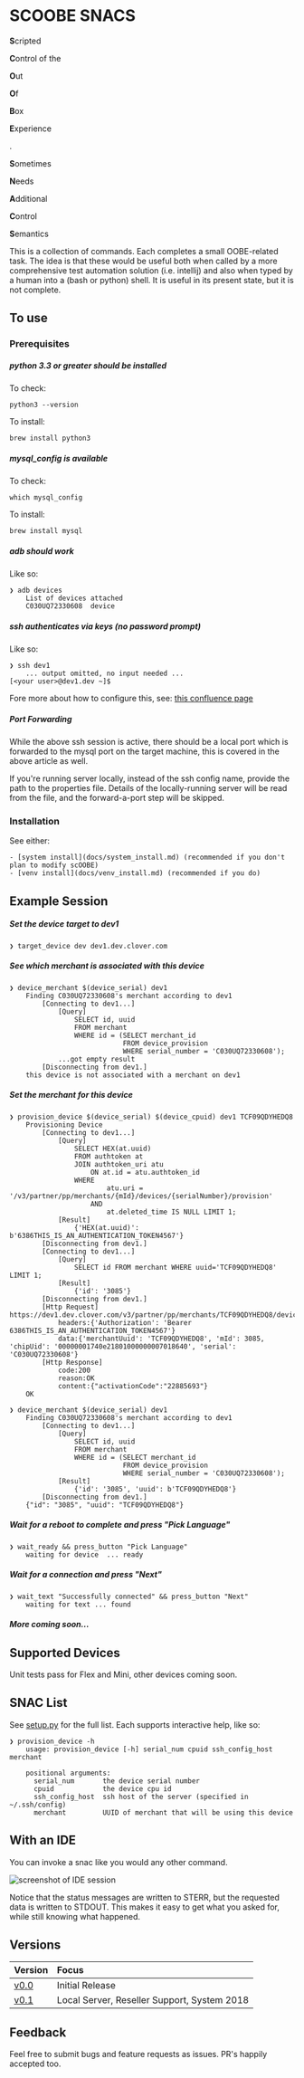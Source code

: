 # SCOOBE SNACS

**S**cripted

**C**ontrol of the

**O**ut

**O**f

**B**ox

**E**xperience

.

**S**ometimes

**N**eeds

**A**dditional

**C**ontrol

**S**emantics

This is a collection of commands.  Each completes a small OOBE-related task.  The idea is that these would be useful both when called by a more comprehensive test automation solution (i.e. intellij) and also when typed by a human into a (bash or python) shell.  It is useful in its present state, but it is not complete.

## To use

### Prerequisites

##### python 3.3 or greater should be installed

To check:

    python3 --version

To install:

    brew install python3

##### mysql_config is available

To check:

    which mysql_config

To install:

    brew install mysql


##### adb should work

Like so:

    ❯ adb devices
        List of devices attached
        C030UQ72330608  device

##### ssh authenticates via keys (no password prompt)

Like so:

    ❯ ssh dev1
        ... output omitted, no input needed ...
    [<your user>@dev1.dev ~]$

Fore more about how to configure this, see: [this confluence page](https://confluence.dev.clover.com/pages/viewpage.action?pageId=20711161)

##### Port Forwarding

While the above ssh session is active, there should be a local port which is forwarded to the mysql port on the target machine, this is covered in the above article as well.

If you're running server locally, instead of the ssh config name, provide the path to the properties file.  Details of the locally-running server will be read from the file, and the forward-a-port step will be skipped.

### Installation

See either:

    - [system install](docs/system_install.md) (recommended if you don't plan to modify scOOBE)
    - [venv install](docs/venv_install.md) (recommended if you do)

## Example Session

##### Set the device target to dev1

    ❯ target_device dev dev1.dev.clover.com

##### See which merchant is associated with this device

    ❯ device_merchant $(device_serial) dev1
        Finding C030UQ72330608's merchant according to dev1
            [Connecting to dev1...]
                [Query]
                    SELECT id, uuid
                    FROM merchant
                    WHERE id = (SELECT merchant_id
                                FROM device_provision
                                WHERE serial_number = 'C030UQ72330608');
                ...got empty result
            [Disconnecting from dev1.]
        this device is not associated with a merchant on dev1

##### Set the merchant for this device

    ❯ provision_device $(device_serial) $(device_cpuid) dev1 TCF09QDYHEDQ8
        Provisioning Device
            [Connecting to dev1...]
                [Query]
                    SELECT HEX(at.uuid)
                    FROM authtoken at
                    JOIN authtoken_uri atu
                        ON at.id = atu.authtoken_id
                    WHERE
                            atu.uri = '/v3/partner/pp/merchants/{mId}/devices/{serialNumber}/provision'
                        AND
                            at.deleted_time IS NULL LIMIT 1;
                [Result]
                    {'HEX(at.uuid)': b'6386THIS_IS_AN_AUTHENTICATION_TOKEN4567'}
            [Disconnecting from dev1.]
            [Connecting to dev1...]
                [Query]
                    SELECT id FROM merchant WHERE uuid='TCF09QDYHEDQ8' LIMIT 1;
                [Result]
                    {'id': '3085'}
            [Disconnecting from dev1.]
            [Http Request] https://dev1.dev.clover.com/v3/partner/pp/merchants/TCF09QDYHEDQ8/devices/C030UQ72330608/provision
                headers:{'Authorization': 'Bearer 6386THIS_IS_AN_AUTHENTICATION_TOKEN4567'}
                data:{'merchantUuid': 'TCF09QDYHEDQ8', 'mId': 3085, 'chipUid': '00000001740e21801000000007018640', 'serial': 'C030UQ72330608'}
            [Http Response]
                code:200
                reason:OK
                content:{"activationCode":"22885693"}
        OK

    ❯ device_merchant $(device_serial) dev1
        Finding C030UQ72330608's merchant according to dev1
            [Connecting to dev1...]
                [Query]
                    SELECT id, uuid
                    FROM merchant
                    WHERE id = (SELECT merchant_id
                                FROM device_provision
                                WHERE serial_number = 'C030UQ72330608');
                [Result]
                    {'id': '3085', 'uuid': b'TCF09QDYHEDQ8'}
            [Disconnecting from dev1.]
        {"id": "3085", "uuid": "TCF09QDYHEDQ8"}

##### Wait for a reboot to complete and press "Pick Language"

    ❯ wait_ready && press_button "Pick Language"
        waiting for device  ... ready

##### Wait for a connection and press "Next"

    ❯ wait_text "Successfully connected" && press_button "Next"
        waiting for text ... found

##### More coming soon...

## Supported Devices

Unit tests pass for Flex and Mini, other devices coming soon.

## SNAC List

See [setup.py](setup.py) for the full list.  Each supports interactive help, like so:

    ❯ provision_device -h
        usage: provision_device [-h] serial_num cpuid ssh_config_host merchant

        positional arguments:
          serial_num       the device serial number
          cpuid            the device cpu id
          ssh_config_host  ssh host of the server (specified in ~/.ssh/config)
          merchant         UUID of merchant that will be using this device

## With an IDE

You can invoke a snac like you would any other command.

![screenshot of IDE session](docs/ide.png)

Notice that the status messages are written to STERR, but the requested data is written to STDOUT.  This makes it easy to get what you asked for, while still knowing what happened.

## Versions

| Version | Focus |
| :-- | :-- |
| [v0.0](https://github.com/mattrixman/scOOBE/releases/tag/v0.0) | Initial Release |
| [v0.1](https://github.com/mattrixman/scOOBE/releases/tag/v0.1) | Local Server, Reseller Support, System 2018 |

## Feedback

Feel free to submit bugs and feature requests as issues.  PR's happily accepted too.

